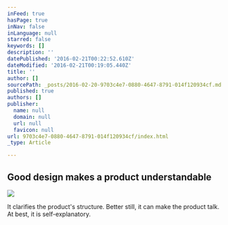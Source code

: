 ```yaml
---
inFeed: true
hasPage: true
inNav: false
inLanguage: null
starred: false
keywords: []
description: ''
datePublished: '2016-02-21T00:22:52.610Z'
dateModified: '2016-02-21T00:19:05.440Z'
title: ''
author: []
sourcePath: _posts/2016-02-20-9703c4e7-0880-4647-8791-014f120934cf.md
published: true
authors: []
publisher:
  name: null
  domain: null
  url: null
  favicon: null
url: 9703c4e7-0880-4647-8791-014f120934cf/index.html
_type: Article

---
```

## Good design makes a product understandable
![](https://the-grid-user-content.s3-us-west-2.amazonaws.com/e86d69fa-13c2-482b-b433-5157f3bfc39a.jpg)

It clarifies the product's structure. Better still, it can make the product talk. At best, it is self-explanatory.
